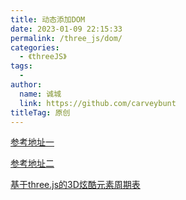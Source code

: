 ```yaml
---
title: 动态添加DOM
date: 2023-01-09 22:15:33
permalink: /three_js/dom/
categories:
  - 《threeJS》
tags:
  - 
author: 
  name: 诚城
  link: https://github.com/carveybunt
titleTag: 原创
---
```



[参考地址一](https://blog.csdn.net/qq_36266612/article/details/89851618)

[参考地址二](https://blog.csdn.net/Kreme/article/details/115261661?spm=1001.2101.3001.6650.7&utm_medium=distribute.pc_relevant.none-task-blog-2%7Edefault%7ECTRLIST%7ERate-7-115261661-blog-89851618.pc_relevant_recovery_v2&depth_1-utm_source=distribute.pc_relevant.none-task-blog-2%7Edefault%7ECTRLIST%7ERate-7-115261661-blog-89851618.pc_relevant_recovery_v2&utm_relevant_index=13)

[基于three.js的3D炫酷元素周期表](https://juejin.cn/post/6844903795424493581)